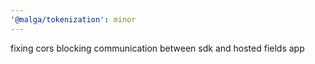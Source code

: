 ```yaml
---
'@malga/tokenization': minor
---
```


fixing cors blocking communication between sdk and hosted fields app
